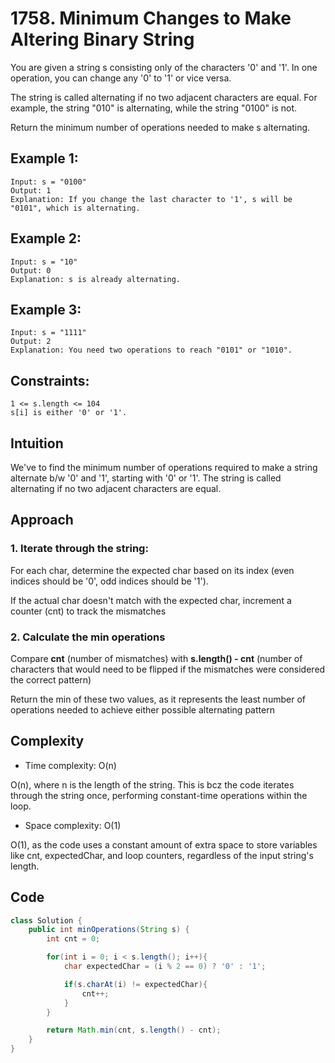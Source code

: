 # 1758. Minimum Changes to Make Altering Binary String

You are given a string s consisting only of the characters '0' and '1'. In one operation, you can change any '0' to '1' or vice versa.

The string is called alternating if no two adjacent characters are equal. For example, the string "010" is alternating, while the string "0100" is not.

Return the minimum number of operations needed to make s alternating.


## Example 1:

    Input: s = "0100"
    Output: 1
    Explanation: If you change the last character to '1', s will be "0101", which is alternating.


## Example 2:

    Input: s = "10"
    Output: 0
    Explanation: s is already alternating.


## Example 3:

    Input: s = "1111"
    Output: 2
    Explanation: You need two operations to reach "0101" or "1010".
 

## Constraints:

    1 <= s.length <= 104
    s[i] is either '0' or '1'.



## Intuition
<!-- Describe your first thoughts on how to solve this problem. -->
We've to find the minimum number of operations required to make a string alternate b/w '0' and '1', starting with '0' or '1'. 
The string is called alternating if no two adjacent characters are equal.


## Approach
<!-- Describe your approach to solving the problem. -->
### 1. Iterate through the string:
For each char, determine the expected char based on its index (even indices should be '0', odd indices should be '1').

If the actual char doesn't match with the expected char, increment a counter (cnt) to track the mismatches

### 2. Calculate the min operations
Compare **cnt** (number of mismatches) with **s.length() - cnt** (number of characters that would need to be flipped if the mismatches were considered the correct pattern)

Return the min of these two values, as it represents the least number of operations needed to achieve either possible alternating pattern


## Complexity
- Time complexity: O(n)
<!-- Add your time complexity here, e.g. $$O(n)$$ -->

O(n), where n is the length of the string. This is bcz the code iterates through the string once, performing constant-time operations within the loop.

- Space complexity: O(1)
<!-- Add your space complexity here, e.g. $$O(n)$$ -->
O(1), as the code uses a constant amount of extra space to store variables like cnt, expectedChar, and loop counters, regardless of the input string's length.


## Code

```java
class Solution {
    public int minOperations(String s) {
        int cnt = 0;

        for(int i = 0; i < s.length(); i++){
            char expectedChar = (i % 2 == 0) ? '0' : '1';

            if(s.charAt(i) != expectedChar){
                cnt++;
            }
        }

        return Math.min(cnt, s.length() - cnt);
    }
}
```

